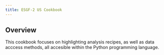 ```yaml
---
title: ESGF-2 US Cookbook
---
```

## Overview
This cookbook focuses on highlighting analysis recipes, as well as data acccess methods, all accesible within the Python programming language.

